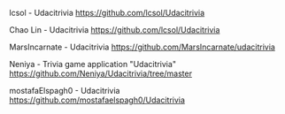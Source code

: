 lcsol - Udacitrivia
https://github.com/lcsol/Udacitrivia

Chao Lin - Udacitrivia
https://github.com/lcsol/Udacitrivia

MarsIncarnate - Udacitrivia
https://github.com/MarsIncarnate/udacitrivia

Neniya - Trivia game application "Udacitrivia"
https://github.com/Neniya/Udacitrivia/tree/master

mostafaElspagh0 - Udacitrivia
https://github.com/mostafaelspagh0/Udacitrivia